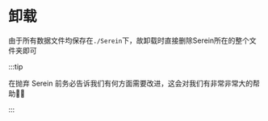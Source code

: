 # 卸载

由于所有数据文件均保存在`./Serein`下，故卸载时直接删除Serein所在的整个文件夹即可

:::tip

在抛弃 Serein 前务必告诉我们有何方面需要改进，这会对我们有非常非常大的帮助🥺🥺

:::

